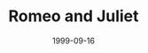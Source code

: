 ---
title: Romeo and Juliet
date: 1999-09-16
closing_date: 1999-09-25
layout: productions
featured_image: 
image_caption:
image_credit:
playbill: 
category: 
Theatre: Theatre Jacksonville
Venue: Little Theatre
cast:
  Prologue: Landon Walker
  Samson: Luke H. Willis
  Gregory: Frankie Alfano, Jr.
  Abraham: Bryan Grosnick
  Benvolio: Christopher P. Farrell
  Tybalt: Ronnie Dickson
  Escalus: Holly Deckerhoff
  Lord Capulet: Dan Robbins
  Lady Capulet: Harolyn Sharpe
  Lord Montague: Alan Sacks
  Lady Montague: Carmen Jones
  Romeo: Aaron Staton
  County Paris: Christopher M. Revenaugh
  Anthony: Josh Waller
  Juliet: Toni Ruffino
  Potpan: Dante Pollard
  Mercutio: Matt Hemphill
  Friar Laurence: Karl Rogers
  Peter: David Eger
  Balthasar: Matthew Sanchez
  Apothecary: Josh Waller
  Chorus: 
    - Tiffany Baker
    - Malane Cobourne
    - Holly Deckerhoff
    - Sarah French
    - David Eger
    - Bryan Grosnick
    - Jenny McCharen
    - Emily Morrison
    - Sareh Penland 
    - Dante Pollard
    - Alexis Robbins
    - Matthew Sanchez
    - Robert Silva
    - Armando Versace
    - Josh Waller
    - Luke H. Willis
crew:
  Artistic Director: Robert Arleigh White
  Technical Director: Andrew J. Way
  Assistant to the Director: 
    - Valerie Howard
    - Laura Moss
  Performance Coach: Jan Kathryn Wikstrom
  Choreographer: Michelle Ottley-Fisher
  Fight Master: Jessica Pillmore
  Assistant Technical Director: James Wright
  Stage Manager: Billie Perry-Esler
  Assistant Stage Manager: Mary Swanson
  Lighting Design: Andrew J. Way
  Set Construction: 
    - Manuel Bello
    - Jon Bennett
    - Joe Black
    - Melane Cobourne
    - Norman Covert
    - Jenny McCharen
    - Laurie Melnick
    - Dale Penland
    - Sarah Penland
    - Gloria Pepe
    - Mary Swanson
    - Armando Versace
    - Krista Waters
    - Tad Wiggins
    - Claudia Wright
  Banners: Rick O'Shea
  Banner Treatments: Robert Cox
  Master Electrician: Dan Robillard
  Scenic Design: Andrew J. Way
  Sound Design: Robert Arleigh White
  Sound Design Technician: Landon Walker
  Production Sound Design: Andrew Douglas
  Costume Design: Stephanie Mathis
  Costume Construction: 
    - Stephanie Mathis
    - Nitza Cochran
    - Joy Smith
  Wig Construction, and Hair and Make-up Design: Bruce Musser
  Properties Mistress: Amanda Jane Schade
  Properties Assistant: 
    - Bruce Musser
    - Jennifer Revenaugh
    - Robert Arleigh White
  Deck Crew: 
    - Joe Black
    - Erin Maas
    - Laurie Melnick
    - Tad Wiggins
    - Claudia Wright
  Lighting Technician: 
    - Jon Bennett
    - Gloria Pepe
  Graphic Design: Melissa Russell
  Study Guide: Jackie Jones
  Educational Support Services: Nyna Kaminer
  Marketing and Development: Julia Preston
  Box Office Services: Cherri Stratton
  Project Coordinator: 
    - Robert Arleigh White
    - Cheryl Riddick
    - Sheri Thomas
    - Jackie Butcher
  Mascot: Charlotte Fisher
---